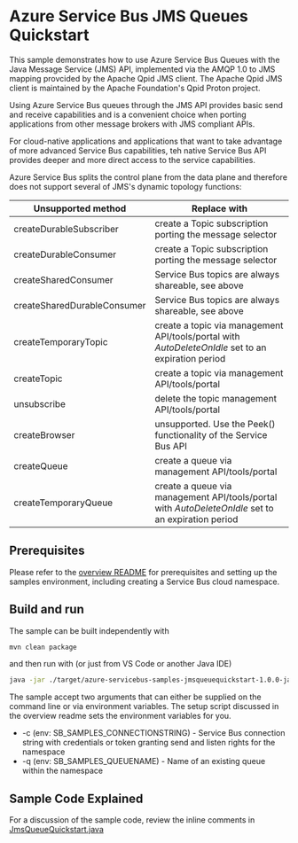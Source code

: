 # Azure Service Bus JMS Queues Quickstart

This sample demonstrates how to use Azure Service Bus Queues with the Java Message Service (JMS) API, 
implemented via the AMQP 1.0 to JMS mapping provcided by the Apache Qpid JMS client. The Apache Qpid 
JMS client is maintained by the Apache Foundation's Qpid Proton project.

Using Azure Service Bus queues through the JMS API provides basic send and receive capabilities and is 
a convenient choice when porting applications from other message brokers with JMS compliant APIs.

For cloud-native applications and applications that want to take advantage of more advanced Service Bus 
capabilities, teh native Service Bus API provides deeper and more direct access to the service 
capabilities. 

Azure Service Bus splits the control plane from the data plane and therefore does not support several of
JMS's dynamic topology functions:

| Unsupported method          | Replace with                                                                             |
|-----------------------------|------------------------------------------------------------------------------------------|
| createDurableSubscriber     | create a Topic subscription porting the message selector                                 |
| createDurableConsumer       | create a Topic subscription porting the message selector                                 |
| createSharedConsumer        | Service Bus topics are always shareable, see above                                       |
| createSharedDurableConsumer | Service Bus topics are always shareable, see above                                       |
| createTemporaryTopic        | create a topic via management API/tools/portal with *AutoDeleteOnIdle* set to an expiration period |
| createTopic                 | create a topic via management API/tools/portal                                           |
| unsubscribe                 | delete the topic management API/tools/portal                                             |
| createBrowser               | unsupported. Use the Peek() functionality of the Service Bus API                         |
| createQueue                 | create a queue via management API/tools/portal                                           | 
| createTemporaryQueue        | create a queue via management API/tools/portal with *AutoDeleteOnIdle* set to an expiration period |


## Prerequisites

Please refer to the [overview README](../../readme.md) for prerequisites and setting up the samples 
environment, including creating a Service Bus cloud namespace. 

## Build and run

The sample can be built independently with 

```bash
mvn clean package 
```

and then run with (or just from VS Code or another Java IDE)

```bash
java -jar ./target/azure-servicebus-samples-jmsqueuequickstart-1.0.0-jar-with-dependencies.jar
```

The sample accept two arguments that can either be supplied on the command line or via environment
variables. The setup script discussed in the overview readme sets the environment variables for you.

* -c (env: SB_SAMPLES_CONNECTIONSTRING) - Service Bus connection string with credentials or 
                                          token granting send and listen rights for the namespace
* -q (env: SB_SAMPLES_QUEUENAME) - Name of an existing queue within the namespace

## Sample Code Explained

For a discussion of the sample code, review the inline comments in [JmsQueueQuickstart.java](./src/main/java/com/microsoft/azure/servicebus/samples/jmsqueuequickstart/JmsQueueQuickstart.java)
